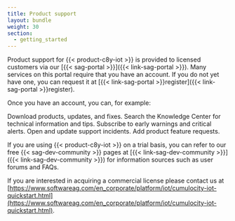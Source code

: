 ```yaml
---
title: Product support
layout: bundle
weight: 30
section:
  - getting_started
---
```


Product support for {{< product-c8y-iot >}} is provided to licensed customers via our [{{< sag-portal >}}]({{< link-sag-portal >}}). Many services on this portal require that you have an account. If you do not yet have one, you can request it at [{{< link-sag-portal >}}register]({{< link-sag-portal >}}register).

Once you have an account, you can, for example:

Download products, updates, and fixes.
Search the Knowledge Center for technical information and tips.
Subscribe to early warnings and critical alerts.
Open and update support incidents.
Add product feature requests.

If you are using {{< product-c8y-iot >}} on a trial basis, you can refer to our free {{< sag-dev-community >}} pages at [{{< link-sag-dev-community >}}]({{< link-sag-dev-community >}}) for information sources such as user forums and FAQs.

If you are interested in acquiring a commercial license please contact us at [https://www.softwareag.com/en_corporate/platform/iot/cumulocity-iot-quickstart.html](https://www.softwareag.com/en_corporate/platform/iot/cumulocity-iot-quickstart.html).
